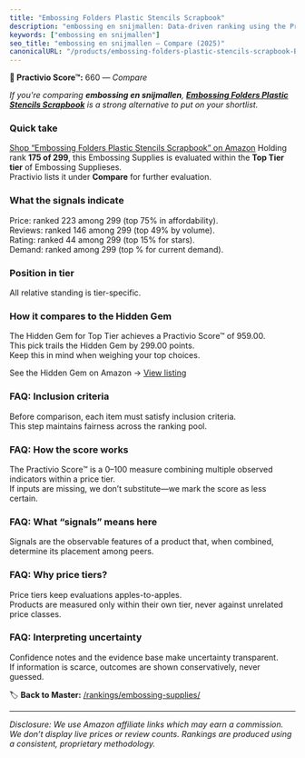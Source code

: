 ```yaml
---
title: "Embossing Folders Plastic Stencils Scrapbook"
description: "embossing en snijmallen: Data-driven ranking using the Practivio Score™. Positioned by quality, value, demand, findability, momentum."
keywords: ["embossing en snijmallen"]
seo_title: "embossing en snijmallen — Compare (2025)"
canonicalURL: "/products/embossing-folders-plastic-stencils-scrapbook-B0F2H57ZX9/"
---
```


**🛒 Practivio Score™:** 660 — _Compare_


*If you're comparing **embossing en snijmallen**, **[Embossing Folders Plastic Stencils Scrapbook](https://www.amazon.com/dp/B0F2H57ZX9?tag=practivio-20)** is a strong alternative to put on your shortlist.*
### Quick take
[Shop “Embossing Folders Plastic Stencils Scrapbook” on Amazon](https://www.amazon.com/dp/B0F2H57ZX9?tag=practivio-20)
Holding rank **175 of 299**, this Embossing Supplies is evaluated within the **Top Tier tier** of Embossing Supplieses.  
Practivio lists it under **Compare** for further evaluation.

### What the signals indicate
Price: ranked 223 among 299 (top 75% in affordability).  
Reviews: ranked 146 among 299 (top 49% by volume).  
Rating: ranked 44 among 299 (top 15% for stars).  
Demand: ranked  among 299 (top % for current demand).

### Position in tier
All relative standing is tier-specific.

### How it compares to the Hidden Gem
The Hidden Gem for Top Tier achieves a Practivio Score™ of 959.00.  
This pick trails the Hidden Gem by 299.00 points.  
Keep this in mind when weighing your top choices.  

See the Hidden Gem on Amazon → [View listing](https://www.amazon.com/dp/B0D6BHVRJC?tag=practivio-20)

### FAQ: Inclusion criteria
Before comparison, each item must satisfy inclusion criteria.  
This step maintains fairness across the ranking pool.

### FAQ: How the score works
The Practivio Score™ is a 0–100 measure combining multiple observed indicators within a price tier.  
If inputs are missing, we don’t substitute—we mark the score as less certain.

### FAQ: What “signals” means here
Signals are the observable features of a product that, when combined, determine its placement among peers.

### FAQ: Why price tiers?
Price tiers keep evaluations apples-to-apples.  
Products are measured only within their own tier, never against unrelated price classes.

### FAQ: Interpreting uncertainty
Confidence notes and the evidence base make uncertainty transparent.  
If information is scarce, outcomes are shown conservatively, never guessed.

<!-- Missing template for Compare/CompareWithinPriceClass -->


🏷️ **Back to Master:** [/rankings/embossing-supplies/](/rankings/embossing-supplies/)

---
_Disclosure: We use Amazon affiliate links which may earn a commission. We don’t display live prices or review counts. Rankings are produced using a consistent, proprietary methodology._
